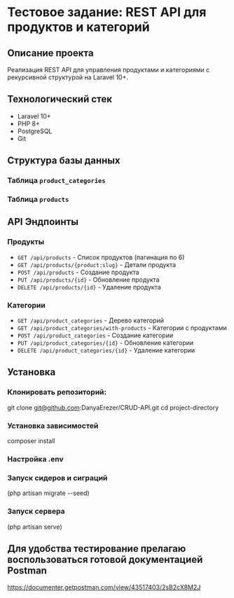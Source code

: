 # Тестовое задание: REST API для продуктов и категорий

##  Описание проекта
Реализация REST API для управления продуктами и категориями с рекурсивной структурой на Laravel 10+.

##  Технологический стек
- Laravel 10+
- PHP 8+
- PostgreSQL
- Git

##  Структура базы данных
### Таблица `product_categories`

### Таблица `products`

##  API Эндпоинты

### Продукты
- `GET /api/products` - Список продуктов (пагинация по 6)
- `GET /api/products/{product:slug}` - Детали продукта
- `POST /api/products` - Создание продукта
- `PUT /api/products/{id}` - Обновление продукта
- `DELETE /api/products/{id}` - Удаление продукта

### Категории
- `GET /api/product_categories` - Дерево категорий
- `GET /api/product_categories/with-products` - Категории с продуктами
- `POST /api/product_categories` - Создание категории
- `PUT /api/product_categories/{id}` - Обновление категории
- `DELETE /api/product_categories/{id}` - Удаление категории

##  Установка

### Клонировать репозиторий:

git clone git@github.com:DanyaErezer/CRUD-API.git
cd project-directory

### Установка зависимостей
composer install

### Настройка .env 

### Запуск сидеров и сиграций
(php artisan migrate --seed)

### Запуск сервера
(php artisan serve)

## Для удобства тестирование прелагаю воспользоваться готовой документацией Postman
https://documenter.getpostman.com/view/43517403/2sB2cX8M2J




 

